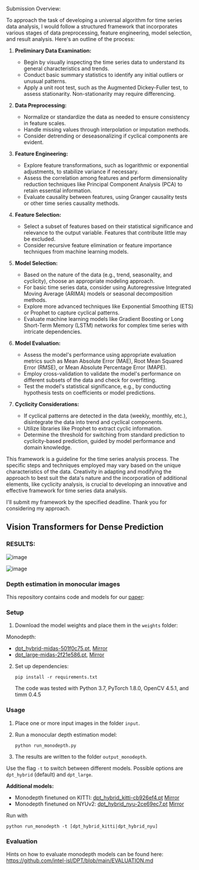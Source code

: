 Submission Overview:

To approach the task of developing a universal algorithm for time series data analysis, I would follow a structured framework that incorporates various stages of data preprocessing, feature engineering, model selection, and result analysis. Here's an outline of the process:

1. **Preliminary Data Examination:**
   - Begin by visually inspecting the time series data to understand its general characteristics and trends.
   - Conduct basic summary statistics to identify any initial outliers or unusual patterns.
   - Apply a unit root test, such as the Augmented Dickey-Fuller test, to assess stationarity. Non-stationarity may require differencing.

2. **Data Preprocessing:**
   - Normalize or standardize the data as needed to ensure consistency in feature scales.
   - Handle missing values through interpolation or imputation methods.
   - Consider detrending or deseasonalizing if cyclical components are evident.

3. **Feature Engineering:**
   - Explore feature transformations, such as logarithmic or exponential adjustments, to stabilize variance if necessary.
   - Assess the correlation among features and perform dimensionality reduction techniques like Principal Component Analysis (PCA) to retain essential information.
   - Evaluate causality between features, using Granger causality tests or other time series causality methods.

4. **Feature Selection:**
   - Select a subset of features based on their statistical significance and relevance to the output variable. Features that contribute little may be excluded.
   - Consider recursive feature elimination or feature importance techniques from machine learning models.

5. **Model Selection:**
   - Based on the nature of the data (e.g., trend, seasonality, and cyclicity), choose an appropriate modeling approach.
   - For basic time series data, consider using Autoregressive Integrated Moving Average (ARIMA) models or seasonal decomposition methods.
   - Explore more advanced techniques like Exponential Smoothing (ETS) or Prophet to capture cyclical patterns.
   - Evaluate machine learning models like Gradient Boosting or Long Short-Term Memory (LSTM) networks for complex time series with intricate dependencies.
   
6. **Model Evaluation:**
   - Assess the model's performance using appropriate evaluation metrics such as Mean Absolute Error (MAE), Root Mean Squared Error (RMSE), or Mean Absolute Percentage Error (MAPE).
   - Employ cross-validation to validate the model's performance on different subsets of the data and check for overfitting.
   - Test the model's statistical significance, e.g., by conducting hypothesis tests on coefficients or model predictions.

7. **Cyclicity Considerations:**
   - If cyclical patterns are detected in the data (weekly, monthly, etc.), disintegrate the data into trend and cyclical components.
   - Utilize libraries like Prophet to extract cyclic information.
   - Determine the threshold for switching from standard prediction to cyclicity-based prediction, guided by model performance and domain knowledge.

This framework is a guideline for the time series analysis process. The specific steps and techniques employed may vary based on the unique characteristics of the data. Creativity in adapting and modifying the approach to best suit the data's nature and the incorporation of additional elements, like cyclicity analysis, is crucial to developing an innovative and effective framework for time series data analysis.

I'll submit my framework by the specified deadline. Thank you for considering my approach.

## Vision Transformers for Dense Prediction

### RESULTS:

![image](https://user-images.githubusercontent.com/84759422/210115514-980d22ed-1fb0-4411-b21b-bc9e2286edab.png)

![image](https://user-images.githubusercontent.com/84759422/210115479-36c9ed10-eb81-40df-a2a9-2ceee318e9ad.png)

### Depth estimation in monocular images


This repository contains code and models for our [paper](https://arxiv.org/abs/2103.13413):


### Setup 

1) Download the model weights and place them in the `weights` folder:


Monodepth:
- [dpt_hybrid-midas-501f0c75.pt](https://github.com/intel-isl/DPT/releases/download/1_0/dpt_hybrid-midas-501f0c75.pt), [Mirror](https://drive.google.com/file/d/1dgcJEYYw1F8qirXhZxgNK8dWWz_8gZBD/view?usp=sharing)
- [dpt_large-midas-2f21e586.pt](https://github.com/intel-isl/DPT/releases/download/1_0/dpt_large-midas-2f21e586.pt), [Mirror](https://drive.google.com/file/d/1vnuhoMc6caF-buQQ4hK0CeiMk9SjwB-G/view?usp=sharing)
2) Set up dependencies: 

    ```shell
    pip install -r requirements.txt
    ```

   The code was tested with Python 3.7, PyTorch 1.8.0, OpenCV 4.5.1, and timm 0.4.5

### Usage 

1) Place one or more input images in the folder `input`.

2) Run a monocular depth estimation model:

    ```shell
    python run_monodepth.py
    ```

3) The results are written to the folder `output_monodepth`.

Use the flag `-t` to switch between different models. Possible options are `dpt_hybrid` (default) and `dpt_large`.


**Additional models:**

- Monodepth finetuned on KITTI: [dpt_hybrid_kitti-cb926ef4.pt](https://github.com/intel-isl/DPT/releases/download/1_0/dpt_hybrid_kitti-cb926ef4.pt) [Mirror](https://drive.google.com/file/d/1-oJpORoJEdxj4LTV-Pc17iB-smp-khcX/view?usp=sharing)
- Monodepth finetuned on NYUv2: [dpt_hybrid_nyu-2ce69ec7.pt](https://github.com/intel-isl/DPT/releases/download/1_0/dpt_hybrid_nyu-2ce69ec7.pt) [Mirror](https\://drive.google.com/file/d/1NjiFw1Z9lUAfTPZu4uQ9gourVwvmd58O/view?usp=sharing)

Run with 

```shell
python run_monodepth -t [dpt_hybrid_kitti|dpt_hybrid_nyu] 
```

### Evaluation

Hints on how to evaluate monodepth models can be found here: https://github.com/intel-isl/DPT/blob/main/EVALUATION.md


